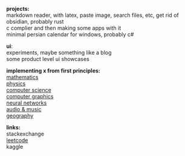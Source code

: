 **projects:**<br/>
markdown reader, with latex, paste image, search files, etc, get rid of obsidian, probably rust<br/>
c complier and then making some apps with it<br/>
minimal persian calendar for windows, probably c#<br/>



**ui**:<br/>
experiments, maybe something like a blog<br/>
some product level ui showcases<br/>

**implementing x from first principles:**<br/>
[mathematics](https://github.com/amin-abaspour/mathematics)<br/>
[physics](https://github.com/amin-abaspour/physics)<br/>
[computer science](https://github.com/amin-abaspour/computer-science)<br/>
[computer graphics](https://github.com/amin-abaspour/computer-graphics)<br/>
[neural networks](https://github.com/amin-abaspour/neural-networks)<br/>
[audio & music](https://github.com/amin-abaspour/music)<br/>
[geography](https://github.com/amin-abaspour/geography)<br/>

**links:**<br/>
stackexchange<br/>
[leetcode](https://leetcode.com/u/amin-abaspour/)<br/>
kaggle<br/>

